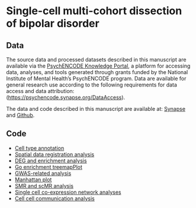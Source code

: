 # Single-cell multi-cohort dissection of bipolar disorder 
 

## Data
The source data and processed datasets described in this manuscript are available via the [PsychENCODE Knowledge Portal](https://psychencode.synapse.org/), a platform for accessing data, analyses, and tools generated through grants funded by the National Institute of Mental Health’s PsychENCODE program. Data are available for general research use according to the following requirements for data access and data attribution: (https://psychencode.synapse.org/DataAccess).

The data and code described in this manuscript are available at: [Synapse](https://www.synapse.org/#!Synapse:syn51534507) and [Github](https://github.com/XikunHan/snBipolar).


## Code

* [Cell type annotation](https://github.com/XikunHan/snBipolar/blob/main/scBD_cell_types.Rmd) 
* [Spatial data registration analysis](https://github.com/XikunHan/snBipolar/blob/main/sbatch_sp_registration.sh)
* [DEG and enrichment analysis](https://github.com/XikunHan/snBipolar/blob/main/scBD_DEGs.Rmd) 
* [Go enrichment treemapPlot](https://github.com/XikunHan/snBipolar/blob/main/f_reduce_go_term.R)
* [GWAS-related analysis](https://github.com/XikunHan/snBipolar/blob/main/scBD_link_GWAS_loci.Rmd)
* [Manhattan plot](https://github.com/XikunHan/snBipolar/blob/main/f_manhattan.R)
* [SMR and scMR analysis](https://github.com/XikunHan/snBipolar/blob/main/scBD_scMR.Rmd)
* [Single cell co-expression network analyses](https://github.com/XikunHan/snBipolar/blob/main/sbach_module.sh)
* [Cell cell communication analysis](https://github.com/XikunHan/snBipolar/blob/main/sbatch_cellchat.sh)




